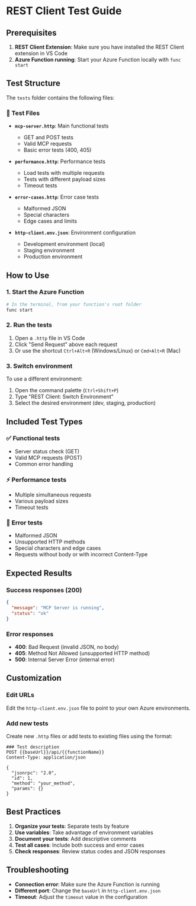 # REST Client Test Guide

## Prerequisites

1. **REST Client Extension**: Make sure you have installed the REST Client extension in VS Code
2. **Azure Function running**: Start your Azure Function locally with `func start`

## Test Structure

The `tests` folder contains the following files:

### 📁 Test Files

- **`mcp-server.http`**: Main functional tests
  - GET and POST tests
  - Valid MCP requests
  - Basic error tests (400, 405)

- **`performance.http`**: Performance tests
  - Load tests with multiple requests
  - Tests with different payload sizes
  - Timeout tests

- **`error-cases.http`**: Error case tests
  - Malformed JSON
  - Special characters
  - Edge cases and limits

- **`http-client.env.json`**: Environment configuration
  - Development environment (local)
  - Staging environment
  - Production environment

## How to Use

### 1. Start the Azure Function

```bash
# In the terminal, from your function's root folder
func start
```

### 2. Run the tests

1. Open a `.http` file in VS Code
2. Click "Send Request" above each request
3. Or use the shortcut `Ctrl+Alt+R` (Windows/Linux) or `Cmd+Alt+R` (Mac)

### 3. Switch environment

To use a different environment:

1. Open the command palette (`Ctrl+Shift+P`)
2. Type "REST Client: Switch Environment"
3. Select the desired environment (dev, staging, production)

## Included Test Types

### ✅ Functional tests
- Server status check (GET)
- Valid MCP requests (POST)
- Common error handling

### ⚡ Performance tests
- Multiple simultaneous requests
- Various payload sizes
- Timeout tests

### 🚨 Error tests
- Malformed JSON
- Unsupported HTTP methods
- Special characters and edge cases
- Requests without body or with incorrect Content-Type

## Expected Results

### Success responses (200)
```json
{
  "message": "MCP Server is running",
  "status": "ok"
}
```

### Error responses
- **400**: Bad Request (invalid JSON, no body)
- **405**: Method Not Allowed (unsupported HTTP method)
- **500**: Internal Server Error (internal error)

## Customization

### Edit URLs
Edit the `http-client.env.json` file to point to your own Azure environments.

### Add new tests
Create new `.http` files or add tests to existing files using the format:

```http
### Test description
POST {{baseUrl}}/api/{{functionName}}
Content-Type: application/json

{
  "jsonrpc": "2.0",
  "id": 1,
  "method": "your_method",
  "params": {}
}
```

## Best Practices

1. **Organize your tests**: Separate tests by feature
2. **Use variables**: Take advantage of environment variables
3. **Document your tests**: Add descriptive comments
4. **Test all cases**: Include both success and error cases
5. **Check responses**: Review status codes and JSON responses

## Troubleshooting

- **Connection error**: Make sure the Azure Function is running
- **Different port**: Change the `baseUrl` in `http-client.env.json`
- **Timeout**: Adjust the `timeout` value in the configuration
